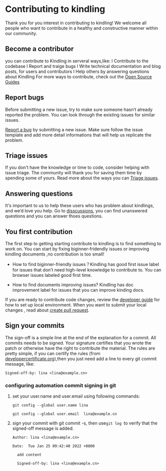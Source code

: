 # Contributing to kindling
Thank you for you interest in contributing to kindling! We welcome all people who want to contribute in a healthy and constructive manner within our community. 
​

## **Become a contributor**
you can contribute to Kindling in serveral ways,like:
l Contribute to the codebase
l Report and traige bugs
l Write technical documentation and blog posts, for users and contributors
l Help others by answering questions about Kindling
For more ways to contribute, check out the [Open Source Guides](https://opensource.guide/how-to-contribute/)
​

## **Report bugs**
Before submitting a new issue, try to make sure someone hasn’t already reported the problem. You can look through the existing issues for similar issues.
​

[Report a bug](https://github.com/Kindling-project/kindling/issues/new?assignees=&labels=&template=bug_report.md&title=) by submitting a new issue. Make sure follow the issue template and add more detail informations that will help us replicate the problem.

## **Triage issues**
If you don't have the knowledge or time to code, consider helping with issue triage. The community will thank you for saving them time by spending some of yours.
Read more about the ways you can [Triage issues](contribute/triage_issues.md).

## **Answering questions**
It's important to us to help these users who has problem about kindlings, and we’d love you help. Go to [disscussions](https://github.com/Kindling-project/kindling/discussions), you can find unanswered questions and you can answer thoes questions.


## **You first contribution**
The first step to getting starting contribute to kindling is to find something to work on. You can start by fixing biginner-fridendly issues or improving kindling documents ,no contribution is too small!

+ How to find biginner-friendly issues？Kindling has good first issue label for issues that don’t need high-level knowledge to contribute to. You can browser issues labeled good first time. 

+ How to find documents improving issues? Kindling has doc improvement label for issues that you can improve kinding docs.

If you are ready to contribute code changes, review the [developer guide](https://github.com/Kindling-project/kindling/DEVELOPER_GUIDE) for how to set up local environment.
When you want to submit your local changes , read about [create pull request](contribute/create_pull_request.md).

## Sign your commits

The sign-off is a simple line at the end of the explanation for a commit. All commits needs to be signed. Your signature certifies that you wrote the patch or otherwise have the right to contribute the material. The rules are pretty simple, if you can certify the rules (from [developercertificate.org](https://developercertificate.org/)),then you just need add a line to every git commit message, like:

```
Signed-off-by: lina <lina@example.cn>
```

### configuring automation  commit signing in git 

1) set your user.name and user.email using following commands:

   ```
   git config --global user.name lina
   
   git config --global user.email  lina@example.cn
   ```

2. sign your commit with git commit -s, then use`git log `to verify that the signed-off message is added.

   ```
   Author: lina <lina@example.cn>
   
   Date:  Tue Jan 25 09:42:40 2022 +0800
   
     add content
   
     Signed-off-by: lina <lina@example.cn>
   ```

   

